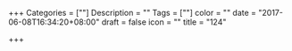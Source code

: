 +++
Categories = [""]
Description = ""
Tags = [""]
color = ""
date = "2017-06-08T16:34:20+08:00"
draft = false
icon = ""
title = "124"

+++

